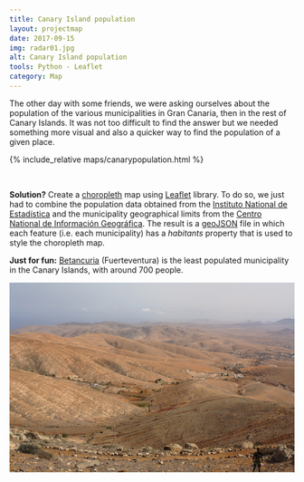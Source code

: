 ```yaml
---
title: Canary Island population
layout: projectmap
date: 2017-09-15
img: radar01.jpg
alt: Canary Island population
tools: Python - Leaflet
category: Map
---
```


The other day with some friends, we were asking ourselves about the population of
the various municipalities in Gran Canaria, then in the rest of Canary Islands.
It was not too difficult to find the answer but we needed something more visual and also
a quicker way to find the population of a given place.

{% include_relative maps/canarypopulation.html %}

<br>

**Solution?** Create a [choropleth](https://en.wikipedia.org/wiki/Choropleth_map) map using [Leaflet](http://leafletjs.com/) library. To do so, we just had to combine the
population data obtained from the [Instituto National de Estadística](http://www.ine.es/) and the municipality geographical limits from the [Centro National de Información Geográfica](http://centrodedescargas.cnig.es). The result is a [geoJSON](http://geojson.org/) file
in which each feature (i.e. each municipality) has a *habitants* property that is used
to style the choropleth map.

**Just for fun:** [Betancuria](https://www.aytobetancuria.org/en/) (Fuerteventura) is the least populated municipality in the Canary Islands, with around 700 people.

<p align="center">
  <img src="/figures/photography/betancuria.jpg" alt="Betancuria" height="50%"/>
</p>
